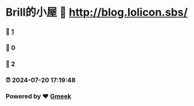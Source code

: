 # Brill的小屋 :link: http://blog.lolicon.sbs/ 
### :page_facing_up: [1](http://blog.lolicon.sbs//tag.html) 
### :speech_balloon: 0 
### :hibiscus: 2 
### :alarm_clock: 2024-07-20 17:19:48 
### Powered by :heart: [Gmeek](https://github.com/Meekdai/Gmeek)
